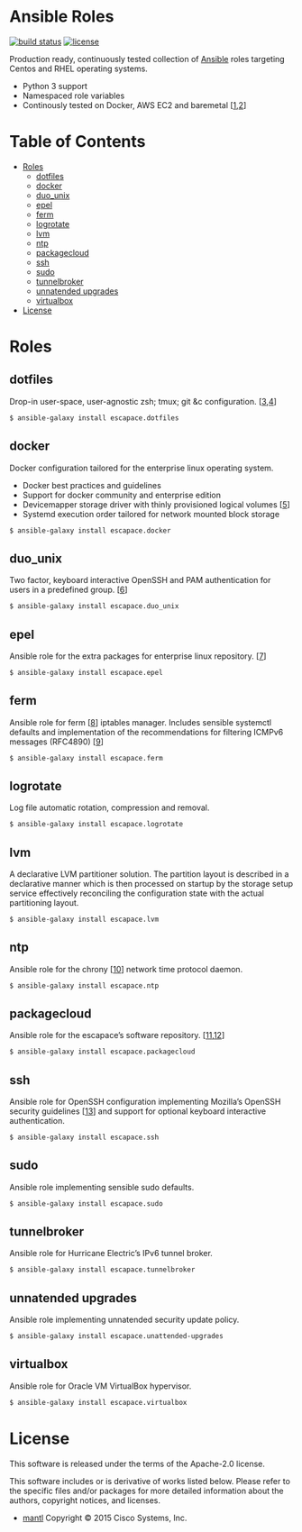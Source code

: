 # Ansible Roles

[![build status](https://travis-ci.org/escapace/ansible-roles.svg?branch=master)](https://travis-ci.org/escapace/ansible-roles)
[![license](https://img.shields.io/github/license/escapace/ansible-roles.svg)](<>)

Production ready, continuously tested collection of [Ansible](https://ansible.com) roles targeting
Centos and RHEL operating systems.

-   Python 3 support
-   Namespaced role variables
-   Continously tested on Docker, AWS EC2 and baremetal \[[1](https://travis-ci.org/escapace/ansible-roles),[2](https://travis-ci.org/escapace/stack "Travis CI")]

# Table of Contents

-   [Roles](#roles)
    -   [dotfiles](#dotfiles)
    -   [docker](#docker)
    -   [duo_unix](#duo_unix)
    -   [epel](#epel)
    -   [ferm](#ferm)
    -   [logrotate](#logrotate)
    -   [lvm](#lvm)
    -   [ntp](#ntp)
    -   [packagecloud](#packagecloud)
    -   [ssh](#ssh)
    -   [sudo](#sudo)
    -   [tunnelbroker](#tunnelbroker)
    -   [unnatended upgrades](#unnatended-upgrades)
    -   [virtualbox](#virtualbox)
-   [License](#license)

# Roles

## dotfiles

Drop-in user-space, user-agnostic zsh; tmux; git &c configuration. \[[3](https://github.com/l5x/dotfiles "dotfiles github repository"),[4](https://github.com/l5x/vim "vim dotfiles github repository")]

```sh
$ ansible-galaxy install escapace.dotfiles
```

## docker

Docker configuration tailored for the enterprise linux operating system.

-   Docker best practices and guidelines 
-   Support for docker community and enterprise edition
-   Devicemapper storage driver with thinly provisioned logical volumes \[[5](https://docs.docker.com/storage/storagedriver/select-storage-driver/ "Docker storage driver documentation")]
-   Systemd execution order tailored for network mounted block storage

```sh
$ ansible-galaxy install escapace.docker
```

## duo_unix

Two factor, keyboard interactive OpenSSH and PAM authentication for users in a predefined group. \[[6](https://duo.com/docs/duounix "Duo Unix ")]

```sh
$ ansible-galaxy install escapace.duo_unix
```

## epel

Ansible role for the extra packages for enterprise linux repository. \[[7](https://fedoraproject.org/wiki/EPEL "EPEL")]

```sh
$ ansible-galaxy install escapace.epel
```

## ferm

Ansible role for ferm \[[8](http://ferm.foo-projects.org "ferm")] iptables manager. Includes sensible systemctl defaults and implementation of the recommendations for filtering ICMPv6 messages (RFC4890) \[[9](https://www.ietf.org/rfc/rfc4890.txt "Recommendations for Filtering ICMPv6 Messages in Firewalls")]

```sh
$ ansible-galaxy install escapace.ferm
```

## logrotate

Log file automatic rotation, compression and removal.

```sh
$ ansible-galaxy install escapace.logrotate
```

## lvm

A declarative LVM partitioner solution. The partition layout is described in a declarative manner which is then processed on startup by the storage setup service effectively reconciling the configuration state with the actual partitioning layout.

```sh
$ ansible-galaxy install escapace.lvm
```

## ntp

Ansible role for the chrony \[[10](https://chrony.tuxfamily.org "chrony")] network time protocol daemon.

```sh
$ ansible-galaxy install escapace.ntp
```

## packagecloud

Ansible role for the escapace’s software repository. \[[11](https://github.com/escapace/rpmbuild "escapace’s rpmbuild"),[12](https://packagecloud.io/escapace/stack/ "packagecloud repository")]

```sh
$ ansible-galaxy install escapace.packagecloud
```

## ssh

Ansible role for OpenSSH configuration implementing Mozilla’s OpenSSH security guidelines \[[13](https://infosec.mozilla.org/guidelines/openssh "Mozilla’s OpenSSH security guidelines ")] and support for optional keyboard interactive authentication.

```sh
$ ansible-galaxy install escapace.ssh
```

## sudo

Ansible role implementing sensible sudo defaults.

```sh
$ ansible-galaxy install escapace.sudo
```

## tunnelbroker

Ansible role for Hurricane Electric’s IPv6 tunnel broker.

```sh
$ ansible-galaxy install escapace.tunnelbroker
```

## unnatended upgrades

Ansible role implementing unnatended security update policy.

```sh
$ ansible-galaxy install escapace.unattended-upgrades
```

## virtualbox

Ansible role for Oracle VM VirtualBox hypervisor.

```sh
$ ansible-galaxy install escapace.virtualbox
```

# License

This software is released under the terms of the Apache-2.0 license.

This software includes or is derivative of works listed below. Please refer to
the specific files and/or packages for more detailed information about the
authors, copyright notices, and licenses.

-   [mantl](https://github.com/mantl/mantl) Copyright © 2015 Cisco Systems, Inc.
